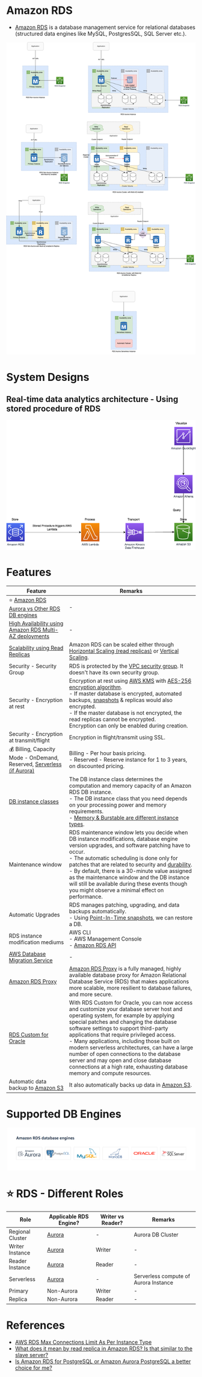 # Amazon RDS
- [Amazon RDS](https://aws.amazon.com/rds/) is a database management service for relational databases (structured data engines like MySQL, PostgresSQL, SQL Server etc.).

![img.png](assests/Multi-AZ/RDS-Multi-AZ-Replica.drawio.png)

# System Designs

## Real-time data analytics architecture - Using stored procedure of RDS

![](../../7_StorageServices/3_ObjectStorageTypes/AmazonS3/assets/AWS-RDS-Stored-Procedures.png)

# Features

| Feature                                                                                                                                  | Remarks                                                                                                                                                                                                                                                                                                                                                                                                                                                                                                                                   |
|------------------------------------------------------------------------------------------------------------------------------------------|-------------------------------------------------------------------------------------------------------------------------------------------------------------------------------------------------------------------------------------------------------------------------------------------------------------------------------------------------------------------------------------------------------------------------------------------------------------------------------------------------------------------------------------------|
| :star: [Amazon RDS Aurora vs Other RDS DB engines](AmazonAuroraVsOtherDBEngines.md)                                                      | -                                                                                                                                                                                                                                                                                                                                                                                                                                                                                                                                         |
| [High Availability using Amazon RDS Multi-AZ deployments](MultiAZDeployment.md)                                                          | -                                                                                                                                                                                                                                                                                                                                                                                                                                                                                                                                         |
| [Scalability using Read Replicas](https://docs.aws.amazon.com/AmazonRDS/latest/AuroraUserGuide/Aurora.Replication.html)                  | Amazon RDS can be scaled either through [Horizontal Scaling (read replicas)](../../../1_HLDDesignComponents/0_SystemGlossaries/Scalability/DBScalability.md) or [Vertical Scaling](../../../1_HLDDesignComponents/0_SystemGlossaries/Scalability/DBScalability.md).                                                                                                                                                                                                                                                                       |
| Security - Security Group                                                                                                                | RDS is protected by the [VPC security group](https://docs.aws.amazon.com/AmazonRDS/latest/UserGuide/UsingWithRDS.html). It doesn't have its own security group.                                                                                                                                                                                                                                                                                                                                                                           |
| Security - Encryption at rest                                                                                                            | Encryption at rest using [AWS KMS](../../2_SecurityAndIdentityServices/2_DataProtectionServices/AWSKMS.md) with [AES-256 encryption algorithm](https://docs.aws.amazon.com/AmazonRDS/latest/UserGuide/Overview.Encryption.html).<br/>- If master database is encrypted, automated backups, [snapshots](RDSSnapshot.md) & replicas would also encrypted.<br/>- If the master database is not encrypted, the read replicas cannot be encrypted.<br/>Encryption can only be enabled during creation.                                         |
| Security - Encryption at transmit/flight                                                                                                 | Encryption in flight/transmit using SSL.                                                                                                                                                                                                                                                                                                                                                                                                                                                                                                  |
| :moneybag: Billing, Capacity Mode - OnDemand, Reserved, [Serverless (if Aurora)](../ScalingServerlessDB.md)                              | Billing - Per hour basis pricing.<br/>- Reserved - Reserve instance for 1 to 3 years, on discounted pricing.                                                                                                                                                                                                                                                                                                                                                                                                                              |
| [DB instance classes](https://docs.aws.amazon.com/AmazonRDS/latest/UserGuide/Concepts.DBInstanceClass.html)                              | The DB instance class determines the computation and memory capacity of an Amazon RDS DB instance. <br/>- The DB instance class that you need depends on your processing power and memory requirements.<br/>- [Memory & Burstable are different instance types](https://aws.amazon.com/rds/instance-types/).                                                                                                                                                                                                                              |
| Maintenance window                                                                                                                       | RDS maintenance window lets you decide when DB instance modifications, database engine version upgrades, and software patching have to occur.<br/>- The automatic scheduling is done only for patches that are related to security and [durability](../../../1_HLDDesignComponents/0_SystemGlossaries/Database/Durability.md).<br/>- By default, there is a 30-minute value assigned as the maintenance window and the DB instance will still be available during these events though you might observe a minimal effect on performance.  |
| Automatic Upgrades                                                                                                                       | RDS manages patching, upgrading, and data backups automatically.<br/>- Using [Point-In-Time snapshots](RDSSnapshot.md), we can restore a DB.                                                                                                                                                                                                                                                                                                                                                                                              |
| RDS instance modification mediums                                                                                                        | AWS CLI<br/>- AWS Management Console<br/>- [Amazon RDS API](https://docs.aws.amazon.com/AmazonRDS/latest/UserGuide/ProgrammingGuide.html)                                                                                                                                                                                                                                                                                                                                                                                                 |
| [AWS Database Migration Service](../AWSDataMigrationService.md)                                                                          | -                                                                                                                                                                                                                                                                                                                                                                                                                                                                                                                                         |
| [Amazon RDS Proxy](https://aws.amazon.com/rds/proxy/)                                                                                    | [Amazon RDS Proxy](https://aws.amazon.com/rds/proxy/) is a fully managed, highly available database proxy for Amazon Relational Database Service (RDS) that makes applications more scalable, more resilient to database failures, and more secure.                                                                                                                                                                                                                                                                                       |
| [RDS Custom for Oracle](https://aws.amazon.com/blogs/aws/amazon-rds-custom-for-oracle-new-control-capabilities-in-database-environment/) | With RDS Custom for Oracle, you can now access and customize your database server host and operating system, for example by applying special patches and changing the database software settings to support third-party applications that require privileged access.<br/>-  Many applications, including those built on modern serverless architectures, can have a large number of open connections to the database server and may open and close database connections at a high rate, exhausting database memory and compute resources. |
| Automatic data backup to [Amazon S3](../../7_StorageServices/3_ObjectStorageTypes/AmazonS3/Readme.md)                                    | It also automatically backs up data in [Amazon S3](../../7_StorageServices/3_ObjectStorageTypes/AmazonS3/Readme.md).                                                                                                                                                                                                                                                                                                                                                                                                                      |

# Supported DB Engines

![img.png](assests/RDS_database_engines.png)

# :star: RDS - Different Roles

| Role             | Applicable RDS Engine?           | Writer vs Reader? | Remarks                               |
|------------------|----------------------------------|-------------------|---------------------------------------|
| Regional Cluster | [Aurora](AmazonAurora/Readme.md) | -                 | Aurora DB Cluster                     |
| Writer Instance  | [Aurora](AmazonAurora/Readme.md) | Writer            | -                                     |
| Reader Instance  | [Aurora](AmazonAurora/Readme.md) | Reader            | -                                     |
| Serverless       | [Aurora](AmazonAurora/Readme.md) | -                 | Serverless compute of Aurora Instance |
| Primary          | Non-Aurora                       | Writer            | -                                     |
| Replica          | Non-Aurora                       | Reader            | -                                     |

# References
- [AWS RDS Max Connections Limit As Per Instance Type](https://sysadminxpert.com/aws-rds-max-connections-limit/)
- [What does it mean by read replica in Amazon RDS? Is that similar to the slave server?](https://www.quora.com/What-does-it-mean-by-read-replica-in-Amazon-RDS-Is-that-similar-to-the-slave-server)
- [Is Amazon RDS for PostgreSQL or Amazon Aurora PostgreSQL a better choice for me?](https://aws.amazon.com/blogs/database/is-amazon-rds-for-postgresql-or-amazon-aurora-postgresql-a-better-choice-for-me/)